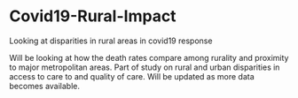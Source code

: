 # Covid19-Rural-Impact
Looking at disparities in rural areas in covid19 response

Will be looking at how the death rates compare among rurality and proximity to major metropolitan areas. Part of 
study on rural and urban disparities in access to care to and quality of care. Will be updated as more data becomes 
available. 

